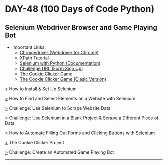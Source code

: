 # DAY-48 (100 Days of Code Python)

## Selenium Webdriver Browser and Game Playing Bot 

* Important Links: 
  * [Chromedriver (Webdriver for Chrome)](https://chromedriver.chromium.org/downloads) 
  * [XPath Tutorial](https://www.w3schools.com/xml/xpath_intro.asp) 
  * [Selenium with Python (Documentation)](https://selenium-python.readthedocs.io) 
  * [Challenge URL (Form Sign Up)](http://secure-retreat-92358.herokuapp.com/) 
  * [The Cookie Clicker Game](https://orteil.dashnet.org/cookieclicker/) 
  * [The Cookie Clicker Game (Clasic Version)](http://orteil.dashnet.org/experiments/cookie/) 

[>](https://github.com/Aniruddh-482/Python/blob/main/048/selenium.py) How to Install & Set Up Selenium <br>

[>](https://github.com/Aniruddh-482/Python/blob/main/048/selenium.py) How to Find and Select Elements on a Website with Selenium <br>

[>](https://github.com/Aniruddh-482/Python/blob/main/048/Challenges/Challenge_01.py) Challenge: Use Selenium to Scrape Website Data <br>

[>](https://github.com/Aniruddh-482/Python/blob/main/048/Challenges/Challenge_02.py) Challenge: Use Selenium in a Blank Project & Scrape a Different Piece of Data <br>

[>](https://github.com/Aniruddh-482/Python/blob/main/048/Challenges/Bonus_Challenge.py) How to Automate Filling Out Forms and Clicking Buttons with Selenium <br>

[>](https://github.com/Aniruddh-482/Python/tree/main/048/Challenges/Challenge_03) The Cookie Clicker Project <br>

[>](https://github.com/Aniruddh-482/Python/tree/main/048/Challenges/Challenge_03) Challenge: Create an Automated Game Playing Bot <br>
<hr>

